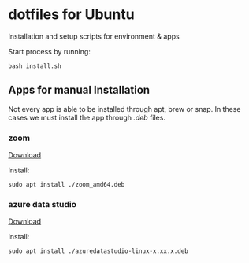 # dotfiles for Ubuntu

Installation and setup scripts for environment & apps

Start process by running:
```shell
bash install.sh
```

## Apps for manual Installation

Not every app is able to be installed through apt, brew or snap. In these cases we must install the app through _.deb_ files.

### zoom

[Download](https://zoom.us/client/5.17.10.3512/zoom_amd64.deb)

Install:
```shell
sudo apt install ./zoom_amd64.deb
```

### azure data studio

[Download](https://go.microsoft.com/fwlink/?linkid=2261573)

Install:
```shell
sudo apt install ./azuredatastudio-linux-x.xx.x.deb
```

